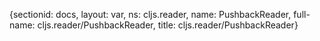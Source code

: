 {sectionid: docs, layout: var, ns: cljs.reader, name: PushbackReader, full-name: cljs.reader/PushbackReader,
  title: cljs.reader/PushbackReader}
